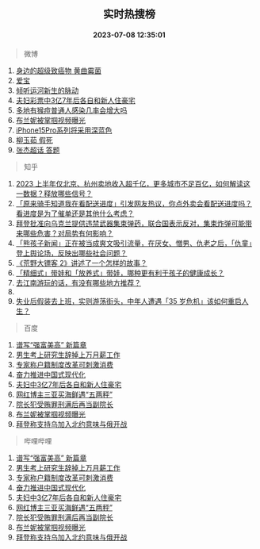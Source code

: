 <div align="center"><h2>实时热搜榜</h2><h4>2023-07-08 12:35:01</h4></div>

> 微博  

1. [身边的超级致癌物 黄曲霉菌](https://s.weibo.com/weibo?q=%E8%BA%AB%E8%BE%B9%E7%9A%84%E8%B6%85%E7%BA%A7%E8%87%B4%E7%99%8C%E7%89%A9%20%E9%BB%84%E6%9B%B2%E9%9C%89%E8%8F%8C&t=31&band_rank=1&Refer=top)<br />
2. [爱宝](https://s.weibo.com/weibo?q=%E7%88%B1%E5%AE%9D&t=31&band_rank=2&Refer=top)<br />
3. [倾听运河新生的脉动](https://s.weibo.com/weibo?q=%23%E5%80%BE%E5%90%AC%E8%BF%90%E6%B2%B3%E6%96%B0%E7%94%9F%E7%9A%84%E8%84%89%E5%8A%A8%23&t=31&band_rank=3&Refer=top)<br />
4. [夫妇彩票中3亿7年后各自和新人住豪宅](https://s.weibo.com/weibo?q=%23%E5%A4%AB%E5%A6%87%E5%BD%A9%E7%A5%A8%E4%B8%AD3%E4%BA%BF7%E5%B9%B4%E5%90%8E%E5%90%84%E8%87%AA%E5%92%8C%E6%96%B0%E4%BA%BA%E4%BD%8F%E8%B1%AA%E5%AE%85%23&t=31&band_rank=4&Refer=top)<br />
5. [多地有猴痘普通人感染几率会增大吗](https://s.weibo.com/weibo?q=%23%E5%A4%9A%E5%9C%B0%E6%9C%89%E7%8C%B4%E7%97%98%E6%99%AE%E9%80%9A%E4%BA%BA%E6%84%9F%E6%9F%93%E5%87%A0%E7%8E%87%E4%BC%9A%E5%A2%9E%E5%A4%A7%E5%90%97%23&t=31&band_rank=5&Refer=top)<br />
6. [布兰妮被掌掴视频曝光](https://s.weibo.com/weibo?q=%23%E5%B8%83%E5%85%B0%E5%A6%AE%E8%A2%AB%E6%8E%8C%E6%8E%B4%E8%A7%86%E9%A2%91%E6%9B%9D%E5%85%89%23&t=31&band_rank=6&Refer=top)<br />
7. [iPhone15Pro系列将采用深蓝色](https://s.weibo.com/weibo?q=%23iPhone15Pro%E7%B3%BB%E5%88%97%E5%B0%86%E9%87%87%E7%94%A8%E6%B7%B1%E8%93%9D%E8%89%B2%23&t=31&band_rank=7&Refer=top)<br />
8. [柳玉茹 假死](https://s.weibo.com/weibo?q=%E6%9F%B3%E7%8E%89%E8%8C%B9%20%E5%81%87%E6%AD%BB&t=31&band_rank=8&Refer=top)<br />
9. [张杰超话 答题](https://s.weibo.com/weibo?q=%E5%BC%A0%E6%9D%B0%E8%B6%85%E8%AF%9D%20%E7%AD%94%E9%A2%98&t=31&band_rank=9&Refer=top)<br />

> 知乎  

1. [2023 上半年仅北京、杭州卖地收入超千亿，更多城市不足百亿，如何解读这一数据？释放哪些信号？](https://www.zhihu.com/question/610863406)<br />
2. [「原来骑手知道我在看配送进度」引发网友热议，你点外卖会看配送进度吗？看进度是为了催单还是其他什么考虑？](https://www.zhihu.com/question/610819713)<br />
3. [拜登批准向乌克兰提供违禁武器集束弹药，联合国表示反对，集束炸弹可能带来哪些危害？对局势有何影响？](https://www.zhihu.com/question/610954206)<br />
4. [「熊孩子新闻」正在被当成爽文吸引流量，在厌女、憎男、仇老之后，「仇童」登上舆论场，反映出哪些社会问题？](https://www.zhihu.com/question/610906643)<br />
5. [《荒野大镖客 2》讲述了一个怎样的故事？](https://www.zhihu.com/question/303212755)<br />
6. [「精细式」带娃和「放养式」带娃，哪种更有利于孩子的健康成长？](https://www.zhihu.com/question/610934799)<br />
7. [去江南游玩的话，有没有哪些地方推荐？](https://www.zhihu.com/question/590285363)<br />
8. []()<br />
9. [失业后假装去上班，实则游荡街头，中年人遭遇「35 岁危机」该如何重启人生？](https://www.zhihu.com/question/610809937)<br />

> 百度  

1. [谱写“强富美高” 新篇章](https://www.baidu.com/s?wd=%E8%B0%B1%E5%86%99%E2%80%9C%E5%BC%BA%E5%AF%8C%E7%BE%8E%E9%AB%98%E2%80%9D+%E6%96%B0%E7%AF%87%E7%AB%A0&sa=fyb_news&rsv_dl=fyb_news)<br />
2. [男生考上研究生辞掉上万月薪工作](https://www.baidu.com/s?wd=%E7%94%B7%E7%94%9F%E8%80%83%E4%B8%8A%E7%A0%94%E7%A9%B6%E7%94%9F%E8%BE%9E%E6%8E%89%E4%B8%8A%E4%B8%87%E6%9C%88%E8%96%AA%E5%B7%A5%E4%BD%9C&sa=fyb_news&rsv_dl=fyb_news)<br />
3. [专家称户籍制度改革可刺激消费](https://www.baidu.com/s?wd=%E4%B8%93%E5%AE%B6%E7%A7%B0%E6%88%B7%E7%B1%8D%E5%88%B6%E5%BA%A6%E6%94%B9%E9%9D%A9%E5%8F%AF%E5%88%BA%E6%BF%80%E6%B6%88%E8%B4%B9&sa=fyb_news&rsv_dl=fyb_news)<br />
4. [奋力推进中国式现代化](https://www.baidu.com/s?wd=%E5%A5%8B%E5%8A%9B%E6%8E%A8%E8%BF%9B%E4%B8%AD%E5%9B%BD%E5%BC%8F%E7%8E%B0%E4%BB%A3%E5%8C%96&sa=fyb_news&rsv_dl=fyb_news)<br />
5. [夫妇中3亿7年后各自和新人住豪宅](https://www.baidu.com/s?wd=%E5%A4%AB%E5%A6%87%E4%B8%AD3%E4%BA%BF7%E5%B9%B4%E5%90%8E%E5%90%84%E8%87%AA%E5%92%8C%E6%96%B0%E4%BA%BA%E4%BD%8F%E8%B1%AA%E5%AE%85&sa=fyb_news&rsv_dl=fyb_news)<br />
6. [网红博主三亚买海鲜遇“五两秤”](https://www.baidu.com/s?wd=%E7%BD%91%E7%BA%A2%E5%8D%9A%E4%B8%BB%E4%B8%89%E4%BA%9A%E4%B9%B0%E6%B5%B7%E9%B2%9C%E9%81%87%E2%80%9C%E4%BA%94%E4%B8%A4%E7%A7%A4%E2%80%9D&sa=fyb_news&rsv_dl=fyb_news)<br />
7. [院长犯受贿罪刑满后再当副院长](https://www.baidu.com/s?wd=%E9%99%A2%E9%95%BF%E7%8A%AF%E5%8F%97%E8%B4%BF%E7%BD%AA%E5%88%91%E6%BB%A1%E5%90%8E%E5%86%8D%E5%BD%93%E5%89%AF%E9%99%A2%E9%95%BF&sa=fyb_news&rsv_dl=fyb_news)<br />
8. [布兰妮被掌掴视频曝光](https://www.baidu.com/s?wd=%E5%B8%83%E5%85%B0%E5%A6%AE%E8%A2%AB%E6%8E%8C%E6%8E%B4%E8%A7%86%E9%A2%91%E6%9B%9D%E5%85%89&sa=fyb_news&rsv_dl=fyb_news)<br />
9. [拜登称支持乌加入北约意味与俄开战](https://www.baidu.com/s?wd=%E6%8B%9C%E7%99%BB%E7%A7%B0%E6%94%AF%E6%8C%81%E4%B9%8C%E5%8A%A0%E5%85%A5%E5%8C%97%E7%BA%A6%E6%84%8F%E5%91%B3%E4%B8%8E%E4%BF%84%E5%BC%80%E6%88%98&sa=fyb_news&rsv_dl=fyb_news)<br />

> 哔哩哔哩  

1. [谱写“强富美高” 新篇章](https://www.baidu.com/s?wd=%E8%B0%B1%E5%86%99%E2%80%9C%E5%BC%BA%E5%AF%8C%E7%BE%8E%E9%AB%98%E2%80%9D+%E6%96%B0%E7%AF%87%E7%AB%A0&sa=fyb_news&rsv_dl=fyb_news)<br />
2. [男生考上研究生辞掉上万月薪工作](https://www.baidu.com/s?wd=%E7%94%B7%E7%94%9F%E8%80%83%E4%B8%8A%E7%A0%94%E7%A9%B6%E7%94%9F%E8%BE%9E%E6%8E%89%E4%B8%8A%E4%B8%87%E6%9C%88%E8%96%AA%E5%B7%A5%E4%BD%9C&sa=fyb_news&rsv_dl=fyb_news)<br />
3. [专家称户籍制度改革可刺激消费](https://www.baidu.com/s?wd=%E4%B8%93%E5%AE%B6%E7%A7%B0%E6%88%B7%E7%B1%8D%E5%88%B6%E5%BA%A6%E6%94%B9%E9%9D%A9%E5%8F%AF%E5%88%BA%E6%BF%80%E6%B6%88%E8%B4%B9&sa=fyb_news&rsv_dl=fyb_news)<br />
4. [奋力推进中国式现代化](https://www.baidu.com/s?wd=%E5%A5%8B%E5%8A%9B%E6%8E%A8%E8%BF%9B%E4%B8%AD%E5%9B%BD%E5%BC%8F%E7%8E%B0%E4%BB%A3%E5%8C%96&sa=fyb_news&rsv_dl=fyb_news)<br />
5. [夫妇中3亿7年后各自和新人住豪宅](https://www.baidu.com/s?wd=%E5%A4%AB%E5%A6%87%E4%B8%AD3%E4%BA%BF7%E5%B9%B4%E5%90%8E%E5%90%84%E8%87%AA%E5%92%8C%E6%96%B0%E4%BA%BA%E4%BD%8F%E8%B1%AA%E5%AE%85&sa=fyb_news&rsv_dl=fyb_news)<br />
6. [网红博主三亚买海鲜遇“五两秤”](https://www.baidu.com/s?wd=%E7%BD%91%E7%BA%A2%E5%8D%9A%E4%B8%BB%E4%B8%89%E4%BA%9A%E4%B9%B0%E6%B5%B7%E9%B2%9C%E9%81%87%E2%80%9C%E4%BA%94%E4%B8%A4%E7%A7%A4%E2%80%9D&sa=fyb_news&rsv_dl=fyb_news)<br />
7. [院长犯受贿罪刑满后再当副院长](https://www.baidu.com/s?wd=%E9%99%A2%E9%95%BF%E7%8A%AF%E5%8F%97%E8%B4%BF%E7%BD%AA%E5%88%91%E6%BB%A1%E5%90%8E%E5%86%8D%E5%BD%93%E5%89%AF%E9%99%A2%E9%95%BF&sa=fyb_news&rsv_dl=fyb_news)<br />
8. [布兰妮被掌掴视频曝光](https://www.baidu.com/s?wd=%E5%B8%83%E5%85%B0%E5%A6%AE%E8%A2%AB%E6%8E%8C%E6%8E%B4%E8%A7%86%E9%A2%91%E6%9B%9D%E5%85%89&sa=fyb_news&rsv_dl=fyb_news)<br />
9. [拜登称支持乌加入北约意味与俄开战](https://www.baidu.com/s?wd=%E6%8B%9C%E7%99%BB%E7%A7%B0%E6%94%AF%E6%8C%81%E4%B9%8C%E5%8A%A0%E5%85%A5%E5%8C%97%E7%BA%A6%E6%84%8F%E5%91%B3%E4%B8%8E%E4%BF%84%E5%BC%80%E6%88%98&sa=fyb_news&rsv_dl=fyb_news)<br />
